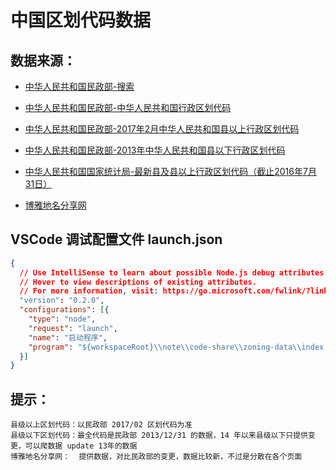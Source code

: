 # 中国区划代码数据

## 数据来源：

* [中华人民共和国民政部-搜索](http://s.mca.gov.cn/Search.jsp)

* [中华人民共和国民政部-中华人民共和国行政区划代码](http://www.mca.gov.cn/article/sj/tjbz/a/)

* [中华人民共和国民政部-2017年2月中华人民共和国县以上行政区划代码](http://www.mca.gov.cn/article/sj/tjbz/a/2017/0327/2017%E5%B9%B42%E6%9C%88%E4%B8%AD%E5%8D%8E%E4%BA%BA%E6%B0%91%E5%85%B1%E5%92%8C%E5%9B%BD%E5%8E%BF%E4%BB%A5%E4%B8%8A%E8%A1%8C%E6%94%BF%E5%8C%BA%E5%88%92%E4%BB%A3%E7%A0%81.html)

* [中华人民共和国民政部-2013年中华人民共和国县以下行政区划代码](http://files2.mca.gov.cn/cws/201404/20140404125738290.htm)

* [中华人民共和国国家统计局-最新县及县以上行政区划代码（截止2016年7月31日）](http://www.stats.gov.cn/tjsj/tjbz/xzqhdm/201703/t20170310_1471429.html)

* [博雅地名分享网](http://www.tcmap.com.cn/)

## VSCode 调试配置文件 launch.json

```json
{
  // Use IntelliSense to learn about possible Node.js debug attributes.
  // Hover to view descriptions of existing attributes.
  // For more information, visit: https://go.microsoft.com/fwlink/?linkid=830387
  "version": "0.2.0",
  "configurations": [{
    "type": "node",
    "request": "launch",
    "name": "启动程序",
    "program": "${workspaceRoot}\\note\\code-share\\zoning-data\\index.js"
  }]
}
```

## 提示：

    县级以上区划代码：以民政部 2017/02 区划代码为准
    县级以下区划代码：最全代码是民政部 2013/12/31 的数据，14 年以来县级以下只提供变更，可以爬数据 update 13年的数据
    博雅地名分享网：  提供数据，对比民政部的变更，数据比较新，不过是分散在各个页面
